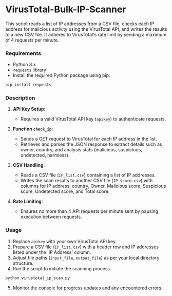 # VirusTotal-Bulk-IP-Scanner

This script reads a list of IP addresses from a CSV file, checks each IP address for malicious activity using the VirusTotal API, and writes the results to a new CSV file. It adheres to VirusTotal's rate limit by sending a maximum of 4 requests per minute.

### Requirements

- Python 3.x
- `requests` library
- Install the required Python package using pip:

```bash
pip install requests
```

### Description

1. **API Key Setup**: 
   - Requires a valid VirusTotal API key (`apikey`) to authenticate requests.

2. **Function `check_ip`**: 
   - Sends a GET request to VirusTotal for each IP address in the list.
   - Retrieves and parses the JSON response to extract details such as owner, country, and analysis stats (malicious, suspicious, undetected, harmless).

3. **CSV Handling**: 
   - Reads a CSV file (`IP_list.csv`) containing a list of IP addresses.
   - Writes the scan results to another CSV file (`IP_score.csv`) with columns for IP address, country, Owner, Malicious score, Suspicious score, Undetected score, and Total score.

4. **Rate Limiting**: 
   - Ensures no more than 4 API requests per minute sent by pausing execution between requests.

### Usage

1. Replace `apikey` with your own VirusTotal API key.
2. Prepare a CSV file (`IP_list.csv`) with a header row and IP addresses listed under the 'IP Address' column.
3. Adjust file paths (`input_file`, `output_file`) as per your local directory structure.
4. Run the script to initiate the scanning process.

```bash
python virustotal_ip_scan.py
```
5. Monitor the console for progress updates and any encountered errors.
